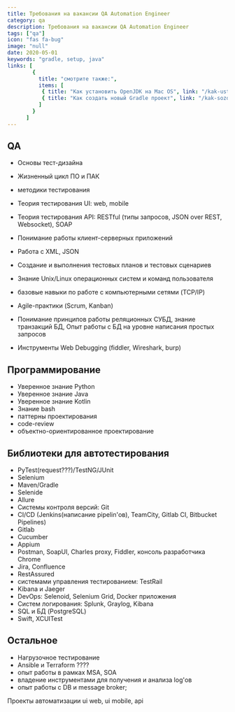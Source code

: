 ```yaml
---
title: Требования на вакансии QA Automation Engineer
category: qa
description: Требования на вакансии QA Automation Engineer
tags: ["qa"]
icon: "fas fa-bug"
image: "null"
date: 2020-05-01
keywords: "gradle, setup, java"
links: [
        {
          title: "смотрите также:",
          items: [
           { title: "Как установить OpenJDK на Mac OS", link: "/kak-ustanovit-open-jdk-na-mac-os/" },
           { title: "Как создать новый Gradle проект", link: "/kak-sozdat-novyj-gradle-proekt/" },
          ]
        }
      ]
---
```



## QA
- Основы тест-дизайна
- Жизненный цикл ПО и ПАК
- методики тестирования

- Теория тестирования UI: web, mobile
- Теория тестирования API: RESTful (типы запросов, JSON over REST, Websocket), SOAP
- Понимание работы клиент-серверных приложений
- Работа с XML, JSON
- Создание и выполнения тестовых планов и тестовых сценариев
- Знание Unix/Linux операционных систем и команд пользователя
- базовые навыки по работе с компьютерными сетями (TCP/IP)
- Agile-практики (Scrum, Kanban)
- Понимание принципов работы реляционных СУБД, знание транзакций БД, Опыт работы с БД на уровне написания простых запросов
- Инструменты Web Debugging (fiddler, Wireshark, burp)

## Программирование
- Уверенное знание Python
- Уверенное знание Java
- Уверенное знание Kotlin
- Знание bash
- паттерны проектирования
- code-review
- объектно-ориентированное проектирование

## Библиотеки для автотестирования
- PyTest(request???)/TestNG/JUnit
- Selenium
- Maven/Gradle
- Selenide
- Allure
- Системы контроля версий: Git
- CI/CD (Jenkins(написание pipelin'ов), TeamCity, Gitlab CI, Bitbucket Pipelines)
- Gitlab
- Cucumber
- Appium
- Postman, SoapUI, Charles proxy, Fiddler, консоль разработчика Chrome
- Jira, Confluence
- RestAssured
- системами управления тестированием: TestRail
- Kibana и Jaeger
- DevOps: Selenoid, Selenium Grid, Docker приложения
- Систем логирования: Splunk, Graylog, Kibana
- SQL и БД (PostgreSQL)
- Swift, XCUITest

## Остальное
- Нагрузочное тестирование
- Ansible и Terraform ????
- опыт работы в рамках MSA, SOA
- владение инструментами для получения и анализа log'ов
- опыт работы с DB и message broker;

Проекты автоматизации ui web, ui mobile, api